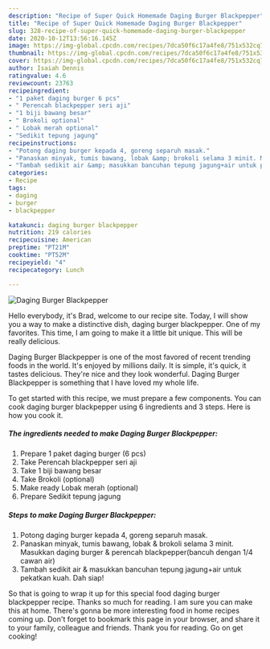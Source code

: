 ```yaml
---
description: "Recipe of Super Quick Homemade Daging Burger Blackpepper"
title: "Recipe of Super Quick Homemade Daging Burger Blackpepper"
slug: 328-recipe-of-super-quick-homemade-daging-burger-blackpepper
date: 2020-10-12T13:56:16.145Z
image: https://img-global.cpcdn.com/recipes/7dca50f6c17a4fe8/751x532cq70/daging-burger-blackpepper-resipi-foto-utama.jpg
thumbnail: https://img-global.cpcdn.com/recipes/7dca50f6c17a4fe8/751x532cq70/daging-burger-blackpepper-resipi-foto-utama.jpg
cover: https://img-global.cpcdn.com/recipes/7dca50f6c17a4fe8/751x532cq70/daging-burger-blackpepper-resipi-foto-utama.jpg
author: Isaiah Dennis
ratingvalue: 4.6
reviewcount: 23763
recipeingredient:
- "1 paket daging burger 6 pcs"
- " Perencah blackpepper seri aji"
- "1 biji bawang besar"
- " Brokoli optional"
- " Lobak merah optional"
- "Sedikit tepung jagung"
recipeinstructions:
- "Potong daging burger kepada 4, goreng separuh masak."
- "Panaskan minyak, tumis bawang, lobak &amp; brokoli selama 3 minit. Masukkan daging burger &amp; perencah blackpepper(bancuh dengan 1/4 cawan air)"
- "Tambah sedikit air &amp; masukkan bancuhan tepung jagung+air untuk pekatkan kuah. Dah siap!"
categories:
- Recipe
tags:
- daging
- burger
- blackpepper

katakunci: daging burger blackpepper 
nutrition: 219 calories
recipecuisine: American
preptime: "PT21M"
cooktime: "PT52M"
recipeyield: "4"
recipecategory: Lunch

---
```



![Daging Burger Blackpepper](https://img-global.cpcdn.com/recipes/7dca50f6c17a4fe8/751x532cq70/daging-burger-blackpepper-resipi-foto-utama.jpg)

Hello everybody, it's Brad, welcome to our recipe site. Today, I will show you a way to make a distinctive dish, daging burger blackpepper. One of my favorites. This time, I am going to make it a little bit unique. This will be really delicious.



Daging Burger Blackpepper is one of the most favored of recent trending foods in the world. It's enjoyed by millions daily. It is simple, it's quick, it tastes delicious. They're nice and they look wonderful. Daging Burger Blackpepper is something that I have loved my whole life.


To get started with this recipe, we must prepare a few components. You can cook daging burger blackpepper using 6 ingredients and 3 steps. Here is how you cook it.

<!--inarticleads1-->

##### The ingredients needed to make Daging Burger Blackpepper:

1. Prepare 1 paket daging burger (6 pcs)
1. Take  Perencah blackpepper seri aji
1. Take 1 biji bawang besar
1. Take  Brokoli (optional)
1. Make ready  Lobak merah (optional)
1. Prepare Sedikit tepung jagung




<!--inarticleads2-->

##### Steps to make Daging Burger Blackpepper:

1. Potong daging burger kepada 4, goreng separuh masak.
1. Panaskan minyak, tumis bawang, lobak &amp; brokoli selama 3 minit. Masukkan daging burger &amp; perencah blackpepper(bancuh dengan 1/4 cawan air)
1. Tambah sedikit air &amp; masukkan bancuhan tepung jagung+air untuk pekatkan kuah. Dah siap!




So that is going to wrap it up for this special food daging burger blackpepper recipe. Thanks so much for reading. I am sure you can make this at home. There's gonna be more interesting food in home recipes coming up. Don't forget to bookmark this page in your browser, and share it to your family, colleague and friends. Thank you for reading. Go on get cooking!

